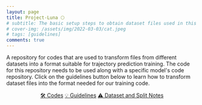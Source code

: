 ```yaml
---
layout: page
title: Project-Luna 🌕
# subtitle: The basic setup steps to obtain dataset files used in this project
# cover-img: /assets/img/2022-03-03/cat.jpeg
# tags: [guidelines]
comments: true
---
```

<!--
 * @Author: Conghao Wong
 * @Date: 2023-03-21 17:52:21
 * @LastEditors: Conghao Wong
 * @LastEditTime: 2023-04-12 09:18:55
 * @Description: file content
 * @Github: https://cocoon2wong.github.io
 * Copyright 2023 Conghao Wong, All Rights Reserved.
-->

<link rel="stylesheet" type="text/css" href="/assets/css/user.css">

A repository for codes that are used to transform files from different datasets into a format suitable for trajectory prediction training.
The code for this repository needs to be used along with a specific model's code repository.
Click on the guidelines button below to learn how to transform dataset files into the format needed for our training code.

<div style="text-align: center;">
    <a class="btn btn-info btn-lg" href="https://github.com/cocoon2wong/Project-Luna">🛠️ Codes</a>
    <a class="btn btn-info btn-lg" href="/Project-Luna/howToUse">💡 Guidelines</a>
    <a class="btn btn-info btn-lg" href="/Project-Luna/notes">⚠️ Dataset and Split Notes</a>
</div>
